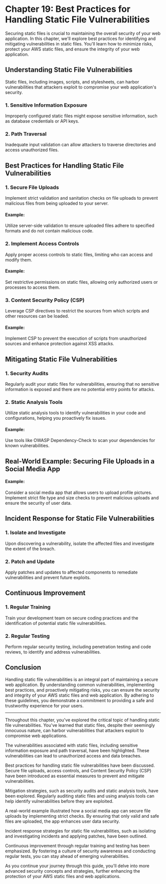 # Chapter 19: Best Practices for Handling Static File Vulnerabilities

Securing static files is crucial to maintaining the overall security of your web application. In this chapter, we'll explore best practices for identifying and mitigating vulnerabilities in static files. You'll learn how to minimize risks, protect your AWS static files, and ensure the integrity of your web application.

## Understanding Static File Vulnerabilities

Static files, including images, scripts, and stylesheets, can harbor vulnerabilities that attackers exploit to compromise your web application's security.

### 1. **Sensitive Information Exposure**

Improperly configured static files might expose sensitive information, such as database credentials or API keys.

### 2. **Path Traversal**

Inadequate input validation can allow attackers to traverse directories and access unauthorized files.

## Best Practices for Handling Static File Vulnerabilities

### 1. **Secure File Uploads**

Implement strict validation and sanitation checks on file uploads to prevent malicious files from being uploaded to your server.

#### Example:

Utilize server-side validation to ensure uploaded files adhere to specified formats and do not contain malicious code.

### 2. **Implement Access Controls**

Apply proper access controls to static files, limiting who can access and modify them.

#### Example:

Set restrictive permissions on static files, allowing only authorized users or processes to access them.

### 3. **Content Security Policy (CSP)**

Leverage CSP directives to restrict the sources from which scripts and other resources can be loaded.

#### Example:

Implement CSP to prevent the execution of scripts from unauthorized sources and enhance protection against XSS attacks.

## Mitigating Static File Vulnerabilities

### 1. **Security Audits**

Regularly audit your static files for vulnerabilities, ensuring that no sensitive information is exposed and there are no potential entry points for attacks.

### 2. **Static Analysis Tools**

Utilize static analysis tools to identify vulnerabilities in your code and configurations, helping you proactively fix issues.

#### Example:

Use tools like OWASP Dependency-Check to scan your dependencies for known vulnerabilities.

## Real-World Example: Securing File Uploads in a Social Media App

#### Example:

Consider a social media app that allows users to upload profile pictures. Implement strict file type and size checks to prevent malicious uploads and ensure the security of user data.

## Incident Response for Static File Vulnerabilities

### 1. **Isolate and Investigate**

Upon discovering a vulnerability, isolate the affected files and investigate the extent of the breach.

### 2. **Patch and Update**

Apply patches and updates to affected components to remediate vulnerabilities and prevent future exploits.

## Continuous Improvement

### 1. **Regular Training**

Train your development team on secure coding practices and the identification of potential static file vulnerabilities.

### 2. **Regular Testing**

Perform regular security testing, including penetration testing and code reviews, to identify and address vulnerabilities.

## Conclusion

Handling static file vulnerabilities is an integral part of maintaining a secure web application. By understanding common vulnerabilities, implementing best practices, and proactively mitigating risks, you can ensure the security and integrity of your AWS static files and web application. By adhering to these guidelines, you demonstrate a commitment to providing a safe and trustworthy experience for your users.

---

Throughout this chapter, you've explored the critical topic of handling static file vulnerabilities. You've learned that static files, despite their seemingly innocuous nature, can harbor vulnerabilities that attackers exploit to compromise web applications.

The vulnerabilities associated with static files, including sensitive information exposure and path traversal, have been highlighted. These vulnerabilities can lead to unauthorized access and data breaches.

Best practices for handling static file vulnerabilities have been discussed. Secure file uploads, access controls, and Content Security Policy (CSP) have been introduced as essential measures to prevent and mitigate vulnerabilities.

Mitigation strategies, such as security audits and static analysis tools, have been explored. Regularly auditing static files and using analysis tools can help identify vulnerabilities before they are exploited.

A real-world example illustrated how a social media app can secure file uploads by implementing strict checks. By ensuring that only valid and safe files are uploaded, the app enhances user data security.

Incident response strategies for static file vulnerabilities, such as isolating and investigating incidents and applying patches, have been outlined.

Continuous improvement through regular training and testing has been emphasized. By fostering a culture of security awareness and conducting regular tests, you can stay ahead of emerging vulnerabilities.

As you continue your journey through this guide, you'll delve into more advanced security concepts and strategies, further enhancing the protection of your AWS static files and web applications.